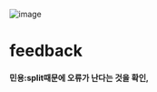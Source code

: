 ![image](https://user-images.githubusercontent.com/104501394/230601307-405d4643-9560-4ce9-8929-f4ee2d53985f.png)
# feedback
#### 민용:split때문에 오류가 난다는 것을 확인,

